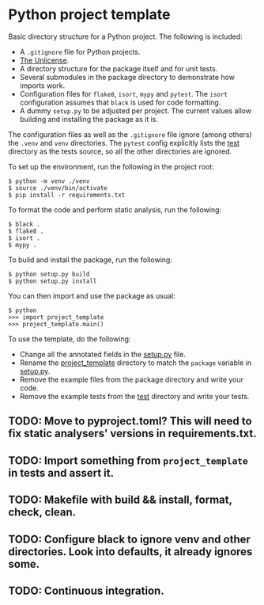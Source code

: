 # Python project template

Basic directory structure for a Python project. The following is included:
* A `.gitignore` file for Python projects.
* [The Unlicense](https://unlicense.org/).
* A directory structure for the package itself and for unit tests.
* Several submodules in the package directory to demonstrate how imports work.
* Configuration files for `flake8`, `isort`, `mypy` and `pytest`. The `isort` configuration assumes that `black` is used for code formatting.
* A dummy `setup.py` to be adjusted per project. The current values allow building and installing the package as it is.

The configuration files as well as the `.gitignore` file ignore (among others) the `.venv` and `venv` directories. The `pytest` config explicitly lists the [test](test) directory as the tests source, so all the other directories are ignored.

To set up the environment, run the following in the project root:
```
$ python -m venv ./venv
$ source ./venv/bin/activate
$ pip install -r requirements.txt
```

To format the code and perform static analysis, run the following:
```
$ black .
$ flake8 .
$ isort .
$ mypy .
```

To build and install the package, run the following:
```
$ python setup.py build
$ python setup.py install
```
You can then import and use the package as usual:
```
$ python
>>> import project_template
>>> project_template.main()
```

To use the template, do the following:
* Change all the annotated fields in the [setup.py](setup.py) file.
* Rename the [project_template](project_template) directory to match the `package` variable in [setup.py](setup.py).
* Remove the example files from the package directory and write your code.
* Remove the example tests from the [test](test) directory and write your tests.

## TODO: Move to pyproject.toml? This will need to fix static analysers' versions in requirements.txt.
## TODO: Import something from `project_template` in tests and assert it.
## TODO: Makefile with build && install, format, check, clean.
## TODO: Configure black to ignore venv and other directories. Look into defaults, it already ignores some.
## TODO: Continuous integration.
